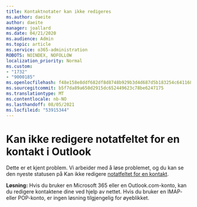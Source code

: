 ```yaml
---
title: Kontaktnotater kan ikke redigeres
ms.author: daeite
author: daeite
manager: joallard
ms.date: 04/21/2020
ms.audience: Admin
ms.topic: article
ms.service: o365-administration
ROBOTS: NOINDEX, NOFOLLOW
localization_priority: Normal
ms.custom:
- "1732"
- "9000185"
ms.openlocfilehash: f48e158e8ddf682df8d8748b929b3d4d687d5b183254c64116834210a238020d
ms.sourcegitcommit: b5f7da89a650d2915dc652449623c78be6247175
ms.translationtype: MT
ms.contentlocale: nb-NO
ms.lasthandoff: 08/05/2021
ms.locfileid: "53915344"
---
```

# <a name="cant-edit-the-notes-field-for-a-contact-in-outlook"></a>Kan ikke redigere notatfeltet for en kontakt i Outlook

Dette er et kjent problem. Vi arbeider med å løse problemet, og du kan se den nyeste statusen på Kan ikke redigere [notatfeltet for en kontakt](https://support.office.com/article/fb8394ce-04ce-48b5-bae4-be46f77f10fe).

**Løsning:** Hvis du bruker en Microsoft 365 eller en Outlook.com-konto, kan du redigere kontaktene dine ved hjelp av nettet. Hvis du bruker en IMAP- eller POP-konto, er ingen løsning tilgjengelig for øyeblikket.